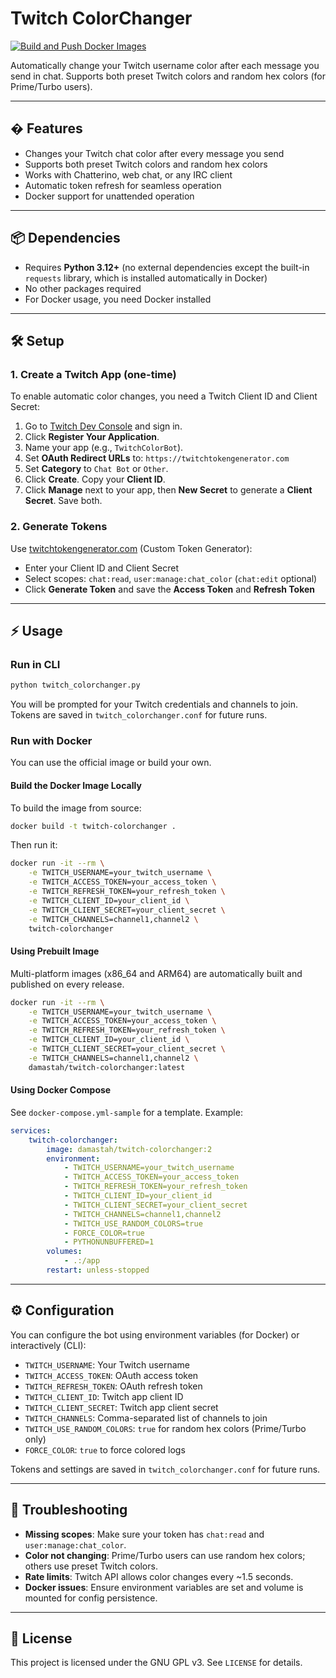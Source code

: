 
# Twitch ColorChanger

[![Build and Push Docker Images](https://github.com/realAbitbol/twitch_colorchanger/actions/workflows/docker-build.yml/badge.svg)](https://github.com/realAbitbol/twitch_colorchanger/actions/workflows/docker-build.yml)

Automatically change your Twitch username color after each message you send in chat. Supports both preset Twitch colors and random hex colors (for Prime/Turbo users).

---

## � Features

- Changes your Twitch chat color after every message you send
- Supports both preset Twitch colors and random hex colors
- Works with Chatterino, web chat, or any IRC client
- Automatic token refresh for seamless operation
- Docker support for unattended operation

---


## 📦 Dependencies

- Requires **Python 3.12+** (no external dependencies except the built-in `requests` library, which is installed automatically in Docker)
- No other packages required
- For Docker usage, you need Docker installed

---

## 🛠️ Setup

### 1. Create a Twitch App (one-time)

To enable automatic color changes, you need a Twitch Client ID and Client Secret:

1. Go to [Twitch Dev Console](https://dev.twitch.tv/console/apps) and sign in.
2. Click **Register Your Application**.
3. Name your app (e.g., `TwitchColorBot`).
4. Set **OAuth Redirect URLs** to: `https://twitchtokengenerator.com`
5. Set **Category** to `Chat Bot` or `Other`.
6. Click **Create**. Copy your **Client ID**.
7. Click **Manage** next to your app, then **New Secret** to generate a **Client Secret**. Save both.

### 2. Generate Tokens

Use [twitchtokengenerator.com](https://twitchtokengenerator.com) (Custom Token Generator):

- Enter your Client ID and Client Secret
- Select scopes: `chat:read`, `user:manage:chat_color` (`chat:edit` optional)
- Click **Generate Token** and save the **Access Token** and **Refresh Token**

---

## ⚡ Usage

### Run in CLI

```bash
python twitch_colorchanger.py
```

You will be prompted for your Twitch credentials and channels to join. Tokens are saved in `twitch_colorchanger.conf` for future runs.

### Run with Docker

You can use the official image or build your own.

#### Build the Docker Image Locally

To build the image from source:

```bash
docker build -t twitch-colorchanger .
```

Then run it:

```bash
docker run -it --rm \
    -e TWITCH_USERNAME=your_twitch_username \
    -e TWITCH_ACCESS_TOKEN=your_access_token \
    -e TWITCH_REFRESH_TOKEN=your_refresh_token \
    -e TWITCH_CLIENT_ID=your_client_id \
    -e TWITCH_CLIENT_SECRET=your_client_secret \
    -e TWITCH_CHANNELS=channel1,channel2 \
    twitch-colorchanger
```

#### Using Prebuilt Image

Multi-platform images (x86_64 and ARM64) are automatically built and published on every release.

```bash
docker run -it --rm \
    -e TWITCH_USERNAME=your_twitch_username \
    -e TWITCH_ACCESS_TOKEN=your_access_token \
    -e TWITCH_REFRESH_TOKEN=your_refresh_token \
    -e TWITCH_CLIENT_ID=your_client_id \
    -e TWITCH_CLIENT_SECRET=your_client_secret \
    -e TWITCH_CHANNELS=channel1,channel2 \
    damastah/twitch-colorchanger:latest
```

#### Using Docker Compose

See `docker-compose.yml-sample` for a template. Example:

```yaml
services:
    twitch-colorchanger:
        image: damastah/twitch-colorchanger:2
        environment:
            - TWITCH_USERNAME=your_twitch_username
            - TWITCH_ACCESS_TOKEN=your_access_token
            - TWITCH_REFRESH_TOKEN=your_refresh_token
            - TWITCH_CLIENT_ID=your_client_id
            - TWITCH_CLIENT_SECRET=your_client_secret
            - TWITCH_CHANNELS=channel1,channel2
            - TWITCH_USE_RANDOM_COLORS=true
            - FORCE_COLOR=true
            - PYTHONUNBUFFERED=1
        volumes:
            - .:/app
        restart: unless-stopped
```

---

## ⚙️ Configuration

You can configure the bot using environment variables (for Docker) or interactively (CLI):

- `TWITCH_USERNAME`: Your Twitch username
- `TWITCH_ACCESS_TOKEN`: OAuth access token
- `TWITCH_REFRESH_TOKEN`: OAuth refresh token
- `TWITCH_CLIENT_ID`: Twitch app client ID
- `TWITCH_CLIENT_SECRET`: Twitch app client secret
- `TWITCH_CHANNELS`: Comma-separated list of channels to join
- `TWITCH_USE_RANDOM_COLORS`: `true` for random hex colors (Prime/Turbo only)
- `FORCE_COLOR`: `true` to force colored logs

Tokens and settings are saved in `twitch_colorchanger.conf` for future runs.

---

## 🐞 Troubleshooting

- **Missing scopes**: Make sure your token has `chat:read` and `user:manage:chat_color`.
- **Color not changing**: Prime/Turbo users can use random hex colors; others use preset Twitch colors.
- **Rate limits**: Twitch API allows color changes every ~1.5 seconds.
- **Docker issues**: Ensure environment variables are set and volume is mounted for config persistence.

---

## 📄 License

This project is licensed under the GNU GPL v3. See `LICENSE` for details.
